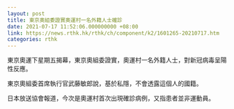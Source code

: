 ```yaml
---
layout: post
title: 東京奧組委證實奧運村一名外籍人士確診
date: 2021-07-17 11:52:06.000000000 +08:00
link: https://news.rthk.hk/rthk/ch/component/k2/1601265-20210717.htm
categories: rthk
---
```


東京奧運下星期五揭幕，東京奧組委證實，奧運村一名外籍人士，對新冠病毒呈陽性反應。

東京奧組委首席執行官武藤敏郎說，基於私隱，不會透露這個人的國籍。

日本放送協會報道，今次是奧運村首次出現確診病例，又指患者並非運動員。
